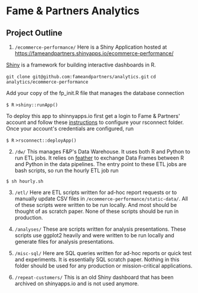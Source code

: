 # Fame & Partners Analytics

## Project Outline
1. `/ecommerce-performance/`
Here is a Shiny Application hosted at https://fameandpartners.shinyapps.io/ecommerce-performance/

[Shiny](https://shiny.rstudio.com/) is a framework for building interactive dashboards in R.  

`git clone git@github.com:fameandpartners/analytics.git`
`cd analytics/ecommerce-performance`

Add your copy of the fp_init.R file that manages the database connection

`$ R`
`>shiny::runApp()`

To deploy this app to shinnyapps.io first get a login to Fame & Partners' account and follow these [instructions](https://shiny.rstudio.com/articles/shinyapps.html) to configure your rsconnect folder.  Once your account's credentials are configured, run

`$ R`
`>rsconnect::deployApp()`

2. `/dw/`
This manages F&P's Data Warehouse.  It uses both R and Python to run ETL jobs.  It relies on [feather](https://github.com/wesm/feather) to exchange Data Frames between R and Python in the data pipelines.  The entry point to these ETL jobs are bash scripts, so run the hourly ETL job run

  `$ sh hourly.sh`

3. `/etl/`
Here are ETL scripts written for ad-hoc report requests or to manually update CSV files in `/ecommerce-performance/static-data/`.  All of these scripts were written to be run locally.  And most should be thought of as scratch paper.  None of these scripts should be run in production.

4. `/analyses/`
These are scripts written for analysis presentations.  These scripts use ggplot2 heavily and were written to be run locally and generate files for analysis presentations.

5. `/misc-sql/`
Here are SQL queries written for ad-hoc reports or quick test and experiments. It is essentially SQL scratch paper. Nothing in this folder should be used for any production or mission-critical applications.

6. `/repeat-customers/`
This is an old Shiny dashboard that has been archived on shinyapps.io and is not used anymore.
